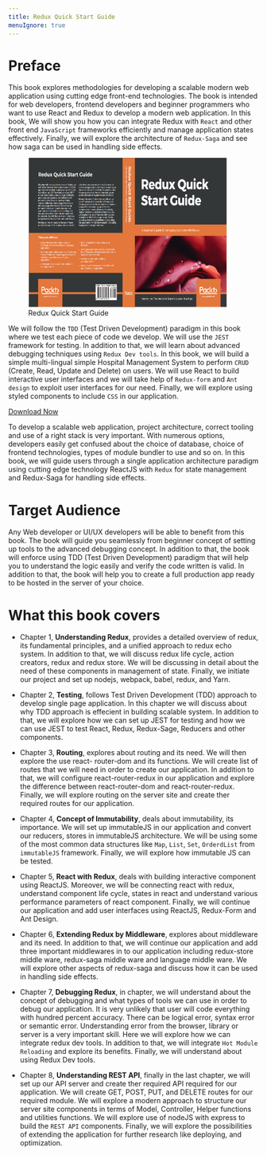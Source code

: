 ```yaml
---
title: Redux Quick Start Guide
menuIgnore: true
---
```


# Preface

This book explores methodologies for developing a scalable modern web application using
cutting edge front-end technologies. The book is intended for web developers, frontend
developers and beginner programmers who want to use React and Redux to develop a
modern web application. In this book, We will show you how you can integrate Redux
with `React` and other front end `JavaScript` frameworks efficiently and manage application
states effectively. Finally, we will explore the architecture of `Redux-Saga` and see how saga
can be used in handling side effects.

<figure>
    <img src="redux.png" alt="Redux Quick Start Guide" width="400" height="300" />
    <figcaption><div>Redux Quick Start Guide</div></figcation>
  </figure>

We will follow the `TDD` (Test Driven Development) paradigm in this book where we test
each piece of code we develop. We will use the `JEST` framework for testing. In addition to
that, we will learn about advanced debugging techniques using `Redux Dev tools`. In this
book, we will build a simple multi-lingual simple Hospital Management System to perform
`CRUD` (Create, Read, Update and Delete) on users. We will use React to build interactive
user interfaces and we will take help of `Redux-form` and `Ant design` to exploit user
interfaces for our need. Finally, we will explore using styled components to include `CSS` in
our application.

<!-- Place this tag where you want the button to render. -->

<a class="github-button" href="https://www.packtpub.com/web-development/redux-quick-start-guide" data-icon="octicon-cloud-download" aria-label="Download ntkme/github-buttons on GitHub">Download Now</a>

To develop a scalable web application, project architecture, correct tooling and use of a
right stack is very important. With numerous options, developers easily get confused about
the choice of database, choice of frontend technologies, types of module bundler to use and
so on. In this book, we will guide users through a single application architecture paradigm
using cutting edge technology ReactJS with `Redux` for state management and Redux-Saga
for handling side effects.

# Target Audience

Any Web developer or UI/UX developers will be able to benefit from this book. The book
will guide you seamlessly from beginner concept of setting up tools to the advanced
debugging concept. In addition to that, the book will enforce using TDD (Test Driven
Development) paradigm that will help you to understand the logic easily and verify the
code written is valid. In addition to that, the book will help you to create a full production
app ready to be hosted in the server of your choice.

# What this book covers

- Chapter 1, **Understanding Redux**, provides a detailed overview of redux, its fundamental principles, and a unified approach to redux echo system. In addition to that, we will discuss
  redux life cycle, action creators, redux and redux store. We will be discussing in detail
  about the need of these components in management of state. Finally, we initiate our project
  and set up nodejs, webpack, babel, redux, and Yarn.

- Chapter 2, **Testing**, follows Test Driven Development (TDD) approach to develop single
  page application. In this chapter we will discuss about why TDD approach is effecient in
  building scalable system. In addition to that, we will explore how we can set up JEST for
  testing and how we can use JEST to test React, Redux, Redux-Sage, Reducers and other
  components.

- Chapter 3, **Routing**, explores about routing and its need. We will then explore the use react-
  router-dom and its functions. We will create list of routes that we will need in order to create our application. In addition to that, we will configure react-router-redux in our application and explore the difference between react-router-dom and react-router-redux. Finally, we will explore routing on the server site and create ther required routes for our application.

- Chapter 4, **Concept of Immutability**, deals about immutability, its importance. We will set up
  immutableJS in our application and convert our reducers, stores in immutableJS
  architecture. We will be using some of the most common data structures like `Map`, `List`, `Set`,
  `OrderdList` from `immutableJS` framework. Finally, we will explore how immutable JS can
  be tested.

- Chapter 5, **React with Redux**, deals with building interactive component using ReactJS.
  Moreover, we will be connecting react with redux, understand component life cycle, states
  in react and understand various performance parameters of react component. Finally, we
  will continue our application and add user interfaces using ReactJS, Redux-Form and Ant
  Design.

- Chapter 6, **Extending Redux by Middleware**, explores about middleware and its need. In
  addition to that, we will continue our application and add three important middlewares in
  to our application including redux-store middle ware, redux-saga middle ware and
  language middle ware. We will explore other aspects of redux-saga and discuss how it can
  be used in handling side effects.

- Chapter 7, **Debugging Redux**, in chapter, we will understand about the concept of
  debugging and what types of tools we can use in order to debug our application. It is very
  unlikely that user will code everything with hundred percent accuracy. There can be logical
  error, syntax error or semantic error. Understanding error from the browser, library or
  server is a very important skill. Here we will explore how we can integrate redux dev tools.
  In addition to that, we will integrate `Hot Module Reloading` and explore its benefits. Finally, we will understand about using Redux Dev tools.

- Chapter 8, **Understanding REST API**, finally in the last chapter, we will set up our API
  server and create ther required API required for our application. We will create GET, POST,
  PUT, and DELETE routes for our required module. We will explore a modern approach to
  structure our server site components in terms of Model, Controller, Helper functions and
  utilities functions. We will explore use of nodeJS with express to build the `REST API`
  components. Finally, we will explore the possibilities of extending the application for
  further research like deploying, and optimization.

